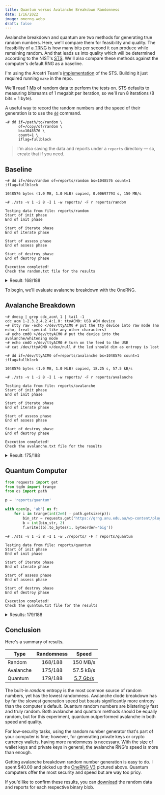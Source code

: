 ```yaml
---
title: Quantum versus Avalanche Breakdown Randomness
date: 1/16/2022
image: onerng.webp
draft: false
---
```


Avalanche breakdown and quantum are two methods for generating true random numbers. Here, we'll compare them for feasibility and quality. The feasibility of a <abbr title="True Random Number Generator">TRNG</abbr> is how many bits per second it can produce while remaining random. And that leads us into quality which will be determined according to the NIST's [<abbr title="Statistical Test Suite">STS</abbr>](https://www.nist.gov/publications/statistical-test-suite-random-and-pseudorandom-number-generators-cryptographic). We'll also compare these methods against the computer's default RNG as a baseline.

I'm using the Arcetri Team's [implementation](https://github.com/arcetri/sts) of the STS. Building it just required running `make` in the repo.

We'll read 1 <abbr title="Megabyte">Mb</abbr> of random data to perform the tests on. STS defaults to measuring bitsreams of 1 megabit per iteration, so we'll run 8 iterations (8 bits = 1 byte).

A useful way to record the random numbers and the speed of their generation is to use the [`dd`](<https://wikipedia.org/wiki/Dd_(Unix)>) command.

```shell
~# dd if=/path/to/random \
      of=/copy/of/random \
      bs=1048576 \
      count=1 \
      iflag=fullblock
```

> I'm also saving the data and reports under a `reports` directory — so, create that if you need.

## Baseline

```shell
~# dd if=/dev/random of=reports/random bs=1048576 count=1 iflag=fullblock

1048576 bytes (1.0 MB, 1.0 MiB) copied, 0.00697793 s, 150 MB/s

~# ./sts -v 1 -i 8 -I 1 -w reports/ -F r reports/random

Testing data from file: reports/random
Start of init phase
End of init phase

Start of iterate phase
End of iterate phase

Start of assess phase
End of assess phase

Start of destroy phase
End of destroy phase

Execution completed!
Check the random.txt file for the results
```

<details>

<summary>Result: 168/188</summary>

A total of 188 tests (some of the 15 tests actually consist of multiple sub-tests) were conducted to evaluate the randomness of 8 bitstreams of 1048576 bits from:

    reports/random

---

The numerous empirical results of these tests were then interpreted with an examination of the proportion of sequences that pass a statistical test (proportion analysis) and the distribution of p-values to check for uniformity (uniformity analysis). The results were the following:

    168/188 tests passed successfully both the analyses.
    20/188 tests did not pass successfully both the analyses.

---

Here are the results of the single tests:

- The "Frequency" test passed both the analyses.

- The "Block Frequency" test passed both the analyses.

- The "Cumulative Sums" (forward) test passed both the analyses.
  The "Cumulative Sums" (backward) test passed both the analyses.

- The "Runs" test FAILED the proportion analysis.

- The "Longest Run of Ones" test passed both the analyses.

- The "Binary Matrix Rank" test FAILED the proportion analysis.

- The "Discrete Fourier Transform" test passed both the analyses.

- 131/148 of the "Non-overlapping Template Matching" tests passed both the analyses.
  17/148 of the "Non-overlapping Template Matching" tests FAILED the proportion analysis.

- The "Overlapping Template Matching" test passed both the analyses.

- The "Maurer's Universal Statistical" test passed both the analyses.

- The "Approximate Entropy" test passed both the analyses.

- 8/8 of the "Random Excursions" tests passed both the analyses.

- 18/18 of the "Random Excursions Variant" tests passed both the analyses.

- The "Serial" (first) test passed both the analyses.
  The "Serial" (second) test passed both the analyses.

- The "Linear Complexity" test FAILED the proportion analysis.

---

</details>

To begin, we'll evaluate avalanche breakdown with the OneRNG.

## Avalanche Breakdown

```shell
~# dmesg | grep cdc_acm\ 1 | tail -1
cdc_acm 1-2.3.2.4.2.4:1.0: ttyACM0: USB ACM device
~# stty raw -echo </dev/ttyACM0 # put the tty device into raw mode (no echo, treat special like any other characters)
~# echo cmd0 >/dev/ttyACM0 # put the device into the avalanche/whitening mode
~# echo cmdO >/dev/ttyACM0 # turn on the feed to the USB
~# cat /dev/ttyACM0 >/dev/null # the led should dim as entropy is lost
```

```shell
~# dd if=/dev/ttyACM0 of=reports/avalanche bs=1048576 count=1 iflag=fullblock

1048576 bytes (1.0 MB, 1.0 MiB) copied, 18.25 s, 57.5 kB/s

~# ./sts -v 1 -i 8 -I 1 -w reports/ -F r reports/avalanche

Testing data from file: reports/avalanche
Start of init phase
End of init phase

Start of iterate phase
End of iterate phase

Start of assess phase
End of assess phase

Start of destroy phase
End of destroy phase

Execution completed!
Check the avalanche.txt file for the results
```

<details>

<summary>Result: 175/188</summary>

A total of 188 tests (some of the 15 tests actually consist of multiple sub-tests) were conducted to evaluate the randomness of 8 bitstreams of 1048576 bits from:

    reports/avalanche

---

The numerous empirical results of these tests were then interpreted with an examination of the proportion of sequences that pass a statistical test (proportion analysis) and the distribution of p-values to check for uniformity (uniformity analysis). The results were the following:

    175/188 tests passed successfully both the analyses.
    13/188 tests did not pass successfully both the analyses.

---

Here are the results of the single tests:

- The "Frequency" test passed both the analyses.

- The "Block Frequency" test passed both the analyses.

- The "Cumulative Sums" (forward) test passed both the analyses.
  The "Cumulative Sums" (backward) test passed both the analyses.

- The "Runs" test passed both the analyses.

- The "Longest Run of Ones" test FAILED the proportion analysis.

- The "Binary Matrix Rank" test passed both the analyses.

- The "Discrete Fourier Transform" test passed both the analyses.

- 138/148 of the "Non-overlapping Template Matching" tests passed both the analyses.
  10/148 of the "Non-overlapping Template Matching" tests FAILED the proportion analysis.

- The "Overlapping Template Matching" test passed both the analyses.

- The "Maurer's Universal Statistical" test passed both the analyses.

- The "Approximate Entropy" test passed both the analyses.

- 8/8 of the "Random Excursions" tests passed both the analyses.

- 18/18 of the "Random Excursions Variant" tests passed both the analyses.

- The "Serial" (first) test FAILED the proportion analysis.
  The "Serial" (second) test FAILED the proportion analysis.

- The "Linear Complexity" test passed both the analyses.

---

</details>

## Quantum Computer

```python
from requests import get
from tqdm import trange
from os import path

p = 'reports/quantum'

with open(p, 'ab') as f:
    for i in trange(int(2e6) - path.getsize(p)):
        bin_str = requests.get('https://qrng.anu.edu.au/wp-content/plugins/colours-plugin/get_one_binary.php').text
        b = int(bin_str, 2)
        f.write((b).to_bytes(1, byteorder='big'))
```

```shell
~# ./sts -v 1 -i 8 -I 1 -w ./reports/ -F r reports/quantum

Testing data from file: reports/quantum
Start of init phase
End of init phase

Start of iterate phase
End of iterate phase

Start of assess phase
End of assess phase

Start of destroy phase
End of destroy phase

Execution completed!
Check the quantum.txt file for the results
```

<details>

<summary>Results: 179/188</summary>

A total of 188 tests (some of the 15 tests actually consist of multiple sub-tests) were conducted to evaluate the randomness of 8 bitstreams of 1048576 bits from:

    reports/quantum

---

The numerous empirical results of these tests were then interpreted with an examination of the proportion of sequences that pass a statistical test (proportion analysis) and the distribution of p-values to check for uniformity (uniformity analysis). The results were the following:

    179/188 tests passed successfully both the analyses.
    9/188 tests did not pass successfully both the analyses.

---

Here are the results of the single tests:

- The "Frequency" test passed both the analyses.

- The "Block Frequency" test FAILED the proportion analysis.

- The "Cumulative Sums" (forward) test passed both the analyses.
  The "Cumulative Sums" (backward) test passed both the analyses.

- The "Runs" test passed both the analyses.

- The "Longest Run of Ones" test passed both the analyses.

- The "Binary Matrix Rank" test passed both the analyses.

- The "Discrete Fourier Transform" test passed both the analyses.

- 140/148 of the "Non-overlapping Template Matching" tests passed both the analyses.
  8/148 of the "Non-overlapping Template Matching" tests FAILED the proportion analysis.

- The "Overlapping Template Matching" test passed both the analyses.

- The "Maurer's Universal Statistical" test passed both the analyses.

- The "Approximate Entropy" test passed both the analyses.

- 8/8 of the "Random Excursions" tests passed both the analyses.

- 18/18 of the "Random Excursions Variant" tests passed both the analyses.

- The "Serial" (first) test passed both the analyses.
  The "Serial" (second) test passed both the analyses.

- The "Linear Complexity" test passed both the analyses.

---

</details>

## Conclusion

Here's a summary of results.

| Type      | Randomness |                      Speed                       |
| --------- | :--------: | :----------------------------------------------: |
| Random    |  168/188   |                     150 MB/s                     |
| Avalanche |  175/188   |                    57.5 kB/s                     |
| Quantum   |  179/188   | [5.7 Gb/s](https://qrng.anu.edu.au/contact/faq/) |

The built-in _random_ entropy is the most common source of random numbers, yet has the lowest randomness. Avalanche diode breakdown has by far the slowest generation speed but boasts significantly more entropy than the computer's default. Quantum random numbers are blisteringly fast and truly random. Both avalanche and quantum methods should be equally random, but for this experiment, quantum outperformed avalanche in both speed and quality.

For low-security tasks, using the random number generator that's part of your computer is fine; however, for generating private keys or crypto currency wallets, having more randomness is necessary. With the size of wallet keys and private keys in general, the avalanche RNG's speed is more than enough.

Getting avalanche breakdown random number generation is easy to do. I spent $40.00 and picked up the [OneRNG V3](https://onerng.info/) pictured above. Quantum computers offer the most security and speed but are way too pricy.

If you'd like to confirm these results, you can [download](data/randomReports.zip) the random data and reports for each respective binary blob.
